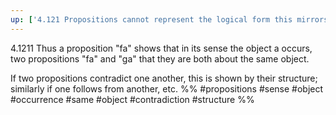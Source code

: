 ```yaml
---
up: ['4.121 Propositions cannot represent the logical form this mirrors itself in the propositions.']
---
```

4.1211 Thus a proposition "fa" shows that in its sense the object a occurs, two propositions "fa" and "ga" that they are both about the same object.

If two propositions contradict one another, this is shown by their structure; similarly if one follows from another, etc.
%%
#propositions #sense #object #occurrence #same #object #contradiction #structure %%